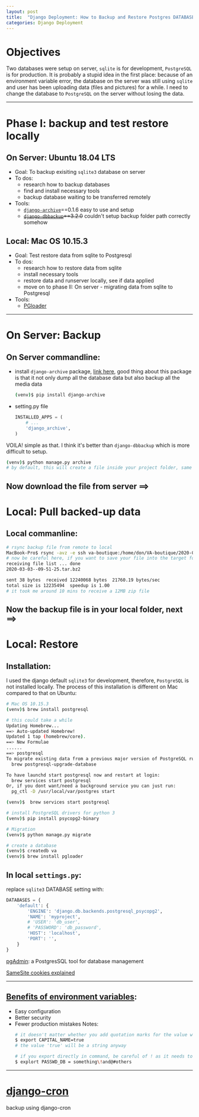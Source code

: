 ```yaml
---
layout: post
title:  "Django Deployment: How to Backup and Restore Postgres DATABASE"
categories: Django Deployment
---
```

# Objectives
Two databases were setup on server, `sqlite` is for development, `PostgreSQL` is for production. It is probably a stupid idea in the first place: because of an environment variable error, the database on the server was still using `sqlite` and user has been uploading data (files and pictures) for a while. I need to change the database to `PostgreSQL` on the server without losing the data.

---

# Phase I: backup and test restore locally
## **On Server**: Ubuntu 18.04 LTS  
* Goal: To backup exisiting `sqlite3` database on server
* To dos:
    * research how to backup databases 
    * find and install necessary tools
    * backup database waiting to be transferred remotely
* Tools: 
    * [`django-archive`](https://pypi.org/project/django-archive/)==0.1.6 easy to use and setup
    * <s>[`django-dbbackup`](https://pypi.org/project/django-dbbackup/)==3.2.0</s> couldn't setup backup folder path correctly somehow

## **Local**: Mac OS 10.15.3
* Goal: Test restore data from sqlite to Postgresql
* To dos:
    * research how to restore data from sqlite
    * install necessary tools
    * restore data and runserver locally, see if data applied
    * move on to phase II: On server - migrating data from sqlite to Postgresql
* Tools:
    * [PGloader](https://pgloader.readthedocs.io/en/latest/intro.html)

---

# On Server: Backup
## On Server commandline:
* install `django-archive` package, [link here](https://django-archive.readthedocs.io/en/latest/index.html), good thing about this package is that it not only dump all the database data but also backup all the media data
    ```bash
    (venv)$ pip install django-archive
    ```
* setting.py file
    ```python
    INSTALLED_APPS = (
        # ...
        'django_archive',
    )
    ```
VOILA! simple as that. I think it's better than `django-dbbackup` which is more difficult to setup.
```bash
(venv)$ python manage.py archive
# by default, this will create a file inside your project folder, same folder your venv lives
```
## Now download the file from server ==> 

# Local: Pull backed-up data
## Local commanline:
```bash
# rsync backup file from remote to local
MacBook-Pro$ rsync -avz -e ssh va-boutique:/home/don/VA-boutique/2020-03-03--09-51-25.tar.bz2 __web_backup__/
# now be careful here, if you want to save your file into the target folder, there's no need to type slash before the target folder, otherwise it won't work if you don't have the writing privilege
receiving file list ... done
2020-03-03--09-51-25.tar.bz2

sent 38 bytes  received 12240068 bytes  21760.19 bytes/sec
total size is 12235494  speedup is 1.00
# it took me around 10 mins to receive a 12MB zip file
```
## Now the backup file is in your local folder, next ==>

# Local: Restore
## Installation:
I used the django default `sqlite3` for development, therefore, `PostgreSQL` is not installed locally. The process of this installation is different on Mac compared to that on Ubuntu:
```bash
# Mac OS 10.15.3
(venv)$ brew install postgresql

# this could take a while
Updating Homebrew...
==> Auto-updated Homebrew!
Updated 1 tap (homebrew/core).
==> New Formulae
......
==> postgresql
To migrate existing data from a previous major version of PostgreSQL run:
  brew postgresql-upgrade-database

To have launchd start postgresql now and restart at login:
  brew services start postgresql
Or, if you dont want/need a background service you can just run:
  pg_ctl -D /usr/local/var/postgres start

(venv)$  brew services start postgresql

# install PostgreSQL drivers for python 3
(venv)$ pip install psycopg2-binary

# Migration
(venv)$ python manage.py migrate

```

```bash
# create a database
(venv)$ createdb va
(venv)$ brew install pgloader
```

## In local `settings.py`:
replace `sqlite3` DATABASE setting with:
```python
DATABASES = {
    'default': {
        'ENGINE': 'django.db.backends.postgresql_psycopg2',
        'NAME': 'myproject',
        # 'USER': 'db_user',
        # 'PASSWORD': 'db_password',
        'HOST': 'localhost',
        'PORT': '',
    }
}
```










[pgAdmin](https://www.pgadmin.org/): a PostgresSQL tool for database management

[SameSite cookies explained](https://web.dev/samesite-cookies-explained/)

---
## [Benefits of environment variables](https://hyperlane.co/blog/the-benefits-of-environment-variables-and-how-to-use-them):

- Easy configuration
- Better security
- Fewer production mistakes
Notes: 
    ```bash
    # it doesn't matter whether you add quotation marks for the value when you export, even when they are strings
    $ export CAPITAL_NAME=true
    # the value 'true' will be a string anyway

    # if you export directly in command, be careful of ! as it needs to be excaped \!
    $ explort PASSWD_DB = something\!and@#others
    ```





---
# [django-cron](https://github.com/Tivix/django-cron)
backup using django-cron